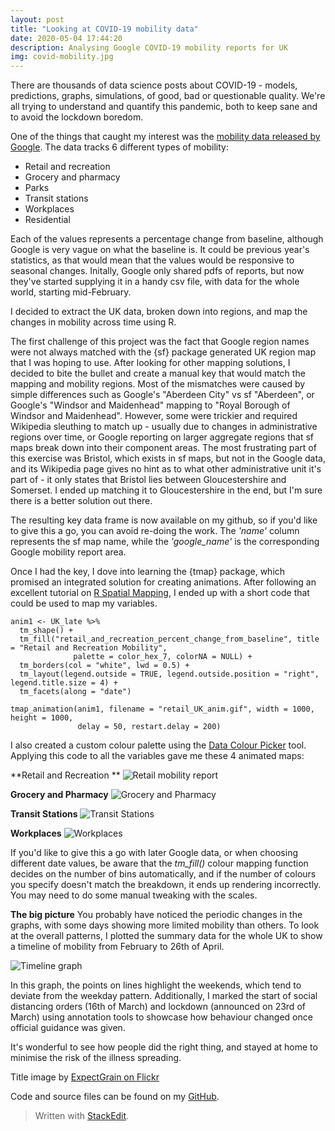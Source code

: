 ```yaml
---
layout: post
title: "Looking at COVID-19 mobility data"
date: 2020-05-04 17:44:20
description: Analysing Google COVID-19 mobility reports for UK
img: covid-mobility.jpg  
---
```



There are thousands of data science posts about COVID-19 - models, predictions, graphs, simulations, of good, bad or questionable quality. We're all trying to understand and quantify this pandemic, both to keep sane and to avoid the lockdown boredom.

One of the things that caught my interest was the [mobility data released by Google](https://www.blog.google/technology/health/covid-19-community-mobility-reports?hl=en). The data tracks 6 different types of mobility:
 - Retail and recreation
 - Grocery and pharmacy
 - Parks
 - Transit stations
 - Workplaces
 - Residential

Each of the values represents a percentage change from baseline, although Google is very vague on what the baseline is. It could be previous year's statistics, as that would mean that the values would be responsive to seasonal changes. Initally, Google only shared pdfs of reports, but now they've started supplying it in a handy csv file, with data for the whole world, starting mid-February.

I decided to extract the UK data, broken down into regions, and map the changes in mobility across time using R.

 The first challenge of this project was the fact that Google region names were not always matched with the {sf} package generated UK region map that I was hoping to use. After looking for other mapping solutions, I decided to bite the bullet and create a manual key that would match the mapping and mobility regions. Most of the mismatches were caused by simple differences such as Google's "Aberdeen City" vs sf "Aberdeen", or Google's "Windsor and Maidenhead" mapping to "Royal Borough of Windsor and Maidenhead". However, some were trickier and required Wikipedia sleuthing to match up - usually due to changes in administrative regions over time, or Google reporting on larger aggregate regions that sf maps break down into their component areas. The most frustrating part of this exercise was Bristol, which exists in sf maps, but not in the Google data, and its Wikipedia page gives no hint as to what other administrative unit it's part of - it only states that Bristol lies between Gloucestershire and Somerset. I ended up matching it to Gloucestershire in the end, but I'm sure there is a better solution out there.

The resulting key data frame is now available on my github, so if you'd like to give this a go, you can avoid re-doing the work. The *'name'* column represents the sf map name, while the *'google_name'* is the corresponding Google mobility report area.

Once I had the key, I dove into learning the {tmap} package, which promised an integrated solution for creating animations. After following an excellent tutorial on [R Spatial Mapping](https://spatialanalysis.github.io/lab_tutorials/4_R_Mapping.html), I ended up with a short code that could be used to map my variables.

    anim1 <- UK_late %>%
      tm_shape() +
      tm_fill("retail_and_recreation_percent_change_from_baseline", title = "Retail and Recreation Mobility", 
                  palette = color_hex_7, colorNA = NULL) +
      tm_borders(col = "white", lwd = 0.5) +
      tm_layout(legend.outside = TRUE, legend.outside.position = "right", legend.title.size = 4) +
      tm_facets(along = "date")
    
    tmap_animation(anim1, filename = "retail_UK_anim.gif", width = 1000, height = 1000,
                   delay = 50, restart.delay = 200)

I also created a custom colour palette using the [Data Colour Picker](https://learnui.design/tools/data-color-picker.html) tool.
 Applying this code to all the variables gave me these 4 animated maps:

**Retail and Recreation **
![Retail mobility report](/assets/img/retail_UK_anim.gif)

**Grocery and Pharmacy**
![Grocery and Pharmacy](/assets/img/grocery_UK_anim.gif)

**Transit Stations**
![Transit Stations](/assets/img/transit_UK_anim.gif)

**Workplaces**
![Workplaces](/assets/img/workplace_UK_anim.gif)

If you'd like to give this a go with later Google data, or when choosing different date values, be aware that the *tm_fill()* colour mapping function decides on the number of bins automatically, and if the number of colours you specify doesn't match the breakdown, it ends up rendering incorrectly. You may need to do some manual tweaking with the scales.

**The big picture**
You probably have noticed the periodic changes in the graphs, with some days showing more limited mobility than others. To look at the overall patterns, I plotted the summary data for the whole UK to show a timeline of mobility from February to 26th of April.

![Timeline graph](/assets/img/timeline.png)

In this graph, the points on lines highlight the weekends, which tend to deviate from the weekday pattern. Additionally, I marked the start of social distancing orders (16th of March) and lockdown (announced on 23rd of March) using annotation tools to showcase how behaviour changed once official guidance was given. 

It's wonderful to see how people did the right thing, and stayed at home to minimise the risk of the illness spreading. 

Title image by [ExpectGrain on Flickr](https://www.flickr.com/photos/spedster/22614419698)

Code and source files can be found on my [GitHub](https://github.com/EvaMurzyn/Blog_data/tree/master/2020-05-04-Covid_mobility).
> Written with [StackEdit](https://stackedit.io/).
